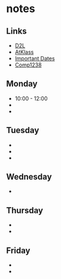 # notes

## Links
- [D2L](https://learn.georgebrown.ca)
- [AtKlass](https://app.atklass.com)
- [Important Dates](https://www.georgebrown.ca/current-students/important-dates?term=27246&category=131)
- [Comp1238](comp1238.md)
  
## Monday
- 10\:00 \- 12:00
-
-
## Tuesday
-
-
-
## Wednesday
-
## Thursday
-
-
## Friday 
-
-
